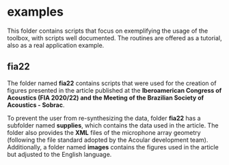 # examples

This folder contains scripts that focus on exemplifying the usage of the toolbox, with scripts well documented. The routines are offered as a tutorial, also as a real application example.

## fia22

The folder named **fia22** contains scripts that were used for the creation of figures presented in the article published at the **Iberoamerican Congress of Acoustics (FIA 2020/22) and the Meeting of the Brazilian Society of Acoustics - Sobrac**.

To prevent the user from re-synthesizing the data, folder **fia22** has a subfolder named **supplies**, which contains the data used in the article. The folder also provides the **XML** files of the microphone array geometry (following the file standard adopted by the Acoular development team). Additionally, a folder named **images** contains the figures used in the article but adjusted to the English language.
